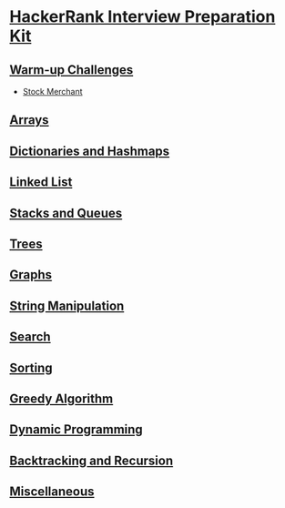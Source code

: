# [HackerRank Interview Preparation Kit](https://www.hackerrank.com/interview/interview-preparation-kit)

## [Warm-up Challenges](https://www.hackerrank.com/interview/interview-preparation-kit/warmup/challenges)
- [Stock Merchant](https://www.hackerrank.com/challenges/sock-merchant/problem)

## [Arrays](https://www.hackerrank.com/interview/interview-preparation-kit/arrays/challenges)


## [Dictionaries and Hashmaps](https://www.hackerrank.com/interview/interview-preparation-kit/dictionaries-hashmaps/challenges)


## [Linked List](https://www.hackerrank.com/interview/interview-preparation-kit/linked-lists/challenges)


## [Stacks and Queues](https://www.hackerrank.com/interview/interview-preparation-kit/stacks-queues/challenges)


## [Trees](https://www.hackerrank.com/interview/interview-preparation-kit/trees/challenges)


## [Graphs](https://www.hackerrank.com/interview/interview-preparation-kit/graphs/challenges)


## [String Manipulation](https://www.hackerrank.com/interview/interview-preparation-kit/strings/challenges)


## [Search]()


## [Sorting]()


## [Greedy Algorithm](https://www.hackerrank.com/interview/interview-preparation-kit/greedy-algorithms/challenges)


## [Dynamic Programming](https://www.hackerrank.com/interview/interview-preparation-kit/dynamic-programming/challenges)


## [Backtracking and Recursion](https://www.hackerrank.com/interview/interview-preparation-kit/recursion-backtracking/challenges)


## [Miscellaneous](https://www.hackerrank.com/interview/interview-preparation-kit/miscellaneous/challenges)